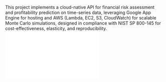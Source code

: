 This project implements a cloud-native API for financial risk assessment and profitability prediction on time-series data, leveraging Google App Engine for hosting and AWS (Lambda, EC2, S3, CloudWatch) for scalable Monte Carlo simulations, designed in compliance with NIST SP 800-145 for cost-effectiveness, elasticity, and reproducibility.
![Alt text](aws_digram.pdf)
